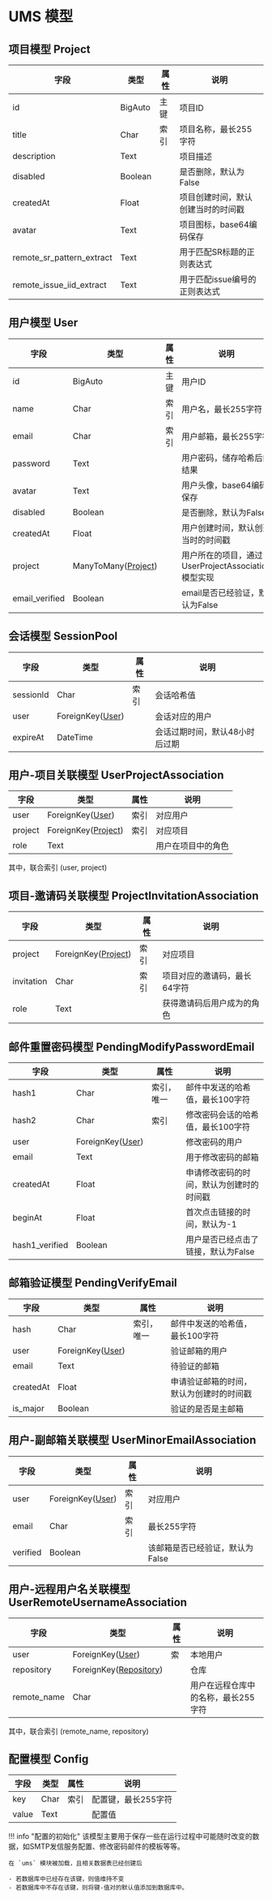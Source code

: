 <style>
    .md-nav--secondary>ul>li>nav>ul>li>nav {
        display: none;
    }
</style>

# UMS 模型 


## 项目模型 Project

|字段|类型|属性|说明|
|-|-|-|-|
|id |BigAuto |主键|项目ID|
|title |Char |索引|项目名称，最长255字符|
|description |Text ||项目描述|
|disabled |Boolean| |是否删除，默认为False|
|createdAt |Float| |项目创建时间，默认创建当时的时间戳|
|avatar |Text| |项目图标，base64编码保存|
|remote_sr_pattern_extract|Text||用于匹配SR标题的正则表达式|
|remote_issue_iid_extract|Text||用于匹配issue编号的正则表达式|



## 用户模型 User

|字段|类型|属性|说明|
|-|-|-|-|
|id |BigAuto |主键|用户ID|
|name |Char |索引|用户名，最长255字符|
|email |Char |索引|用户邮箱，最长255字符|
|password |Text ||用户密码，储存哈希后的结果|
|avatar |Text| |用户头像，base64编码保存|
|disabled |Boolean ||是否删除，默认为False|
|createdAt |Float| |用户创建时间，默认创建当时的时间戳|
|project |ManyToMany([Project](#project))| |用户所在的项目，通过UserProjectAssociation模型实现|
|email_verified |Boolean ||email是否已经验证，默认为False|


## 会话模型 SessionPool
|字段|类型|属性|说明|
|-|-|-|-|
|sessionId |Char|索引 |会话哈希值|
|user |ForeignKey([User](#user))||会话对应的用户|
|expireAt |DateTime| |会话过期时间，默认48小时后过期|



## 用户-项目关联模型 UserProjectAssociation

|字段|类型|属性|说明|
|-|-|-|-|
|user |ForeignKey([User](#user))|索引|对应用户|
|project |ForeignKey([Project](#project))|索引|对应项目|
|role |Text ||用户在项目中的角色|

其中，联合索引 (user, project)


## 项目-邀请码关联模型 ProjectInvitationAssociation
|字段|类型|属性|说明|
|-|-|-|-|
|project |ForeignKey([Project](#project))|索引|对应项目|
|invitation |Char|索引 |项目对应的邀请码，最长64字符|
|role |Text ||获得邀请码后用户成为的角色|


## 邮件重置密码模型 PendingModifyPasswordEmail
|字段|类型|属性|说明|
|-|-|-|-|
|hash1 |Char |索引， 唯一|邮件中发送的哈希值，最长100字符|
|hash2 |Char |索引|修改密码会话的哈希值，最长100字符|
|user |ForeignKey([User](#user))||修改密码的用户|
|email |Text ||用于修改密码的邮箱|
|createdAt |Float ||申请修改密码的时间，默认为创建时的时间戳|
|beginAt |Float| |首次点击链接的时间，默认为-1|
|hash1_verified |Boolean ||用户是否已经点击了链接，默认为False|


## 邮箱验证模型 PendingVerifyEmail
|字段|类型|属性|说明|
|-|-|-|-|
|hash |Char |索引， 唯一|邮件中发送的哈希值，最长100字符|
|user |ForeignKey([User](#user))||验证邮箱的用户|
|email |Text ||待验证的邮箱|
|createdAt |Float ||申请验证邮箱的时间，默认为创建时的时间戳|
|is_major |Boolean ||验证的是否是主邮箱|


## 用户-副邮箱关联模型 UserMinorEmailAssociation
|字段|类型|属性|说明|
|-|-|-|-|
|user |ForeignKey([User](#user))|索引|对应用户|
|email |Char |索引|最长255字符|
|verified |Boolean ||该邮箱是否已经验证，默认为False|

## 用户-远程用户名关联模型 UserRemoteUsernameAssociation
|字段|类型|属性|说明|
|-|-|-|-|
|user|ForeignKey([User](#user))|索|本地用户|
|repository|ForeignKey([Repository](../rdts/#Repository))||仓库|
|remote_name|Char||用户在远程仓库中的名称，最长255字符|

其中，联合索引 (remote_name, repository)

## 配置模型 Config



|字段|类型|属性|说明|
|-|-|-|-|
|key|Char|索引|配置键，最长255字符|
|value|Text||配置值|

!!! info "配置的初始化"
    该模型主要用于保存一些在运行过程中可能随时改变的数据，如SMTP发信服务配置、修改密码邮件的模板等等。

    在 `ums` 模块被加载，且相关数据表已经创建后
    
    - 若数据库中已经存在该键，则值维持不变
    - 若数据库中不存在该键，则将键-值对的默认值添加到数据库中。
    


